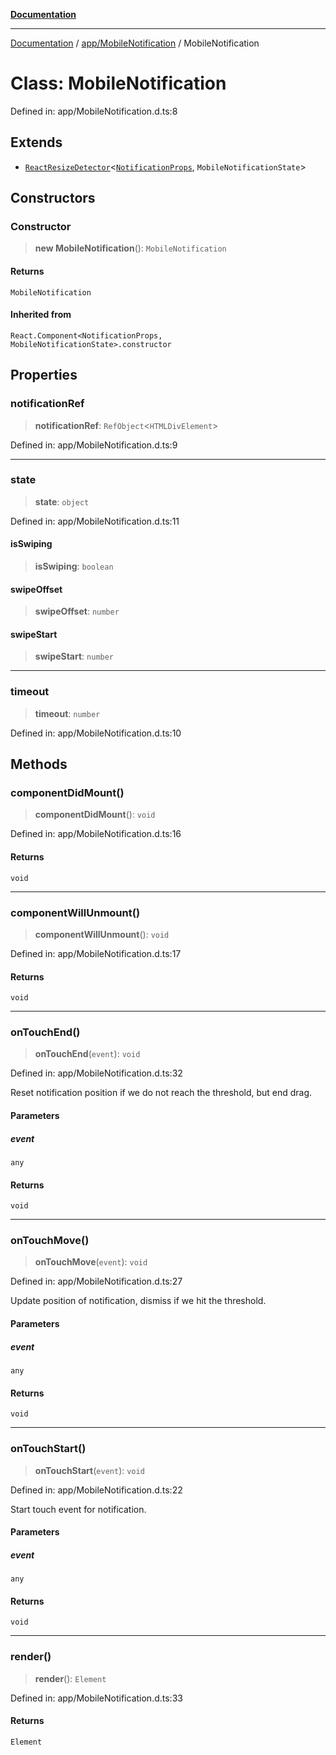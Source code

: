 [**Documentation**](../../../index.md)

***

[Documentation](../../../index.md) / [app/MobileNotification](../index.md) / MobileNotification

# Class: MobileNotification

Defined in: app/MobileNotification.d.ts:8

## Extends

- [`ReactResizeDetector`](../../../perspective-client/variables/ReactResizeDetector.md)\<[`NotificationProps`](../../Notification/interfaces/NotificationProps.md), `MobileNotificationState`\>

## Constructors

### Constructor

> **new MobileNotification**(): `MobileNotification`

#### Returns

`MobileNotification`

#### Inherited from

`React.Component<NotificationProps, MobileNotificationState>.constructor`

## Properties

### notificationRef

> **notificationRef**: `RefObject`\<`HTMLDivElement`\>

Defined in: app/MobileNotification.d.ts:9

***

### state

> **state**: `object`

Defined in: app/MobileNotification.d.ts:11

#### isSwiping

> **isSwiping**: `boolean`

#### swipeOffset

> **swipeOffset**: `number`

#### swipeStart

> **swipeStart**: `number`

***

### timeout

> **timeout**: `number`

Defined in: app/MobileNotification.d.ts:10

## Methods

### componentDidMount()

> **componentDidMount**(): `void`

Defined in: app/MobileNotification.d.ts:16

#### Returns

`void`

***

### componentWillUnmount()

> **componentWillUnmount**(): `void`

Defined in: app/MobileNotification.d.ts:17

#### Returns

`void`

***

### onTouchEnd()

> **onTouchEnd**(`event`): `void`

Defined in: app/MobileNotification.d.ts:32

Reset notification position if we do not reach the threshold, but end drag.

#### Parameters

##### event

`any`

#### Returns

`void`

***

### onTouchMove()

> **onTouchMove**(`event`): `void`

Defined in: app/MobileNotification.d.ts:27

Update position of notification, dismiss if we hit the threshold.

#### Parameters

##### event

`any`

#### Returns

`void`

***

### onTouchStart()

> **onTouchStart**(`event`): `void`

Defined in: app/MobileNotification.d.ts:22

Start touch event for notification.

#### Parameters

##### event

`any`

#### Returns

`void`

***

### render()

> **render**(): `Element`

Defined in: app/MobileNotification.d.ts:33

#### Returns

`Element`
